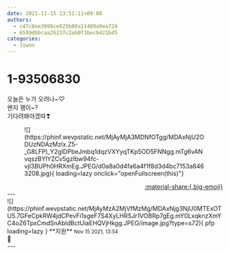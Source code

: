 ```yaml
---
date: 2021-11-15 13:51:11+09:00
authors:
  - c47c0ee3998ce025b80a11489a9ea724
  - 6599dbbcaa26237c2ab0f3becb421b45
categories:
  - Jiwon
---
```


# 1-93506830

<div class="post-container" markdown="1">
<div class="content-container md-sidebar__scrollwrap" markdown="1">

오늘은 누가 오려나~♡<br>왠지 꽹이~?<br>기다려봐야겠따❣
<figure markdown="1">
![](https://phinf.wevpstatic.net/MjAyMjA3MDNfOTgg/MDAxNjU2ODUzNDAzMzIx.Z5-_G8LFPI_Y2gIDPbeJmbq1dqzVXYyqTKp5OD5FNNgg.mTg6vANvqszBYlYZCv5gzIbw94fc-vjI3BUPh0HRXmEg.JPEG/d0a8a0d4fa6a4f1f8d3d4bc7153a8463208.jpg){ loading=lazy onclick="openFullscreen(this)"}
</figure>


</div>
</div>

<div style="text-align: right;" markdown="1">
<a href="https://weverse.io/fromis9/fanpost/1-93506830" style="text-align: right;">:material-share:{.big-emoji}</a>
</div>
---

<div class="comments-container md-sidebar__scrollwrap" markdown="1">
<div class="comment" markdown="1">
<div class='id-container' markdown="1">
![](https://phinf.wevpstatic.net/MjAyMzA2MjVfMzMg/MDAxNjg3NjU0MTExOTU5.7GFeCpkRW4jdCPevFi1sgeF7S4XyLHRSJr1VOBRp7gEg.mY0LxqknzXmYC4oZ6TpxCmdSnAbldBctUiaEHQVjHkgg.JPEG/image.jpg?type=s72){ pfp loading=lazy }
**<span class="artist">지원</span>** <small>Nov 15 2021, 13:54</small><br>
</div>
<div class='comment-body' markdown="1">
🤗
</div>
</div>
</div>
---
